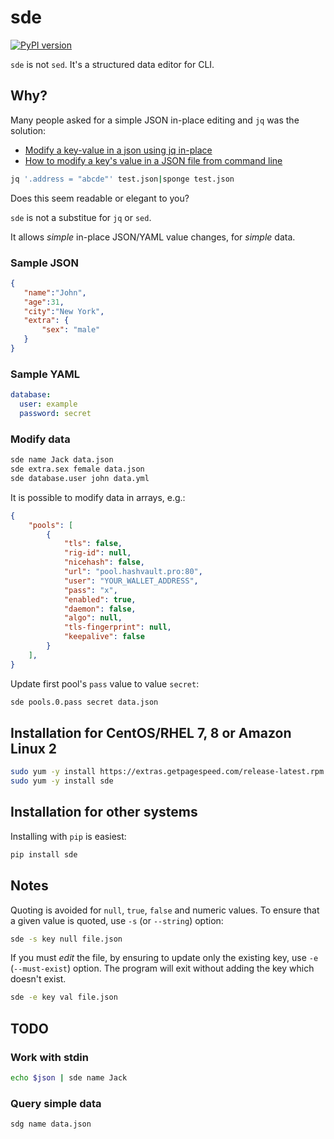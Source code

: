 # sde

[![PyPI version](https://badge.fury.io/py/sde.svg)](https://badge.fury.io/py/sde)

`sde` is not `sed`. It's a structured data editor for CLI.

## Why?

Many people asked for a simple JSON in-place editing and `jq` was the solution:

* [Modify a key-value in a json using jq in-place](https://stackoverflow.com/questions/42716734/modify-a-key-value-in-a-json-using-jq-in-place)
* [How to modify a key's value in a JSON file from command line](https://stackoverflow.com/questions/43292243/how-to-modify-a-keys-value-in-a-json-file-from-command-line)

```bash
jq '.address = "abcde"' test.json|sponge test.json
```
    
Does this seem readable or elegant to you?

`sde` is not a substitue for `jq` or `sed`.

It allows *simple* in-place JSON/YAML value changes, for *simple* data.

### Sample JSON

```json
{
   "name":"John",
   "age":31,
   "city":"New York",
   "extra": {
       "sex": "male"
   }
}
```

### Sample YAML

```yaml
database:
  user: example
  password: secret
```

### Modify data

```bash
sde name Jack data.json
sde extra.sex female data.json
sde database.user john data.yml
```

It is possible to modify data in arrays, e.g.:

```json
{
    "pools": [
        {
            "tls": false, 
            "rig-id": null, 
            "nicehash": false, 
            "url": "pool.hashvault.pro:80", 
            "user": "YOUR_WALLET_ADDRESS", 
            "pass": "x", 
            "enabled": true, 
            "daemon": false, 
            "algo": null, 
            "tls-fingerprint": null, 
            "keepalive": false
        }
    ],
}
```

Update first pool's `pass` value to value `secret`:

```bash
sde pools.0.pass secret data.json
```

## Installation for CentOS/RHEL 7, 8 or Amazon Linux 2

```bash
sudo yum -y install https://extras.getpagespeed.com/release-latest.rpm
sudo yum -y install sde
```
   
## Installation for other systems

Installing with `pip` is easiest:

```bash
pip install sde
```

## Notes

Quoting is avoided for `null`, `true`, `false` and numeric values.
To ensure that a given value is quoted, use `-s` (or `--string`) option:

```bash
sde -s key null file.json
```

If you must *edit* the file, by ensuring to update only the existing key, use `-e` (`--must-exist`)
option. The program will exit without adding the key which doesn't exist.

```bash
sde -e key val file.json
```

## TODO

### Work with stdin

```bash
echo $json | sde name Jack
```

### Query simple data

```bash
sdg name data.json
```